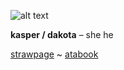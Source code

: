 ![alt text](https://i.postimg.cc/prncdCnw/Cookie0524-see-user.gif "Logo Title Text 1")

**kasper / dakota** – she he 

[strawpage](https://sigmacheese.straw.page/) ~ [atabook](https://crypticworm.atabook.org/)

